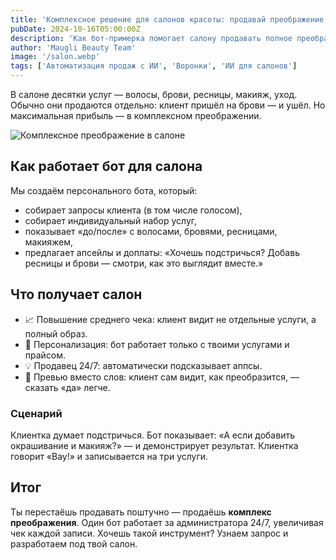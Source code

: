 ```yaml
---
title: 'Комплексное решение для салонов красоты: продавай преображение, а не одну услугу'
pubDate: 2024-10-16T05:00:00Z
description: 'Как бот-примерка помогает салону продавать полное преображение: анализ хотелок, превью и автоматические апсейлы.'
author: 'Maugli Beauty Team'
image: '/salon.webp'
tags: ['Автоматизация продаж с ИИ', 'Воронки', 'ИИ для салонов']
---
```


В салоне десятки услуг — волосы, брови, ресницы, макияж, уход. Обычно они продаются отдельно: клиент пришёл на брови — и ушёл. Но максимальная прибыль — в комплексном преображении.

![Комплексное преображение в салоне](/salon.webp)

## Как работает бот для салона

Мы создаём персонального бота, который:

- собирает запросы клиента (в том числе голосом),
- собирает индивидуальный набор услуг, 
- показывает «до/после» с волосами, бровями, ресницами, макияжем,
- предлагает апсейлы и доплаты: «Хочешь подстричься? Добавь ресницы и брови — смотри, как это выглядит вместе.»

## Что получает салон

- 📈 Повышение среднего чека: клиент видит не отдельные услуги, а полный образ.
- 🎯 Персонализация: бот работает только с твоими услугами и прайсом.
- 💡 Продавец 24/7: автоматически подсказывает аппсы.
- 💎 Превью вместо слов: клиент сам видит, как преобразится, — сказать «да» легче.

### Сценарий

Клиентка думает подстричься. Бот показывает: «А если добавить окрашивание и макияж?» — и демонстрирует результат. Клиентка говорит «Вау!» и записывается на три услуги.

## Итог

Ты перестаёшь продавать поштучно — продаёшь **комплекс преображения**. Один бот работает за администратора 24/7, увеличивая чек каждой записи. Хочешь такой инструмент? Узнаем запрос и разработаем под твой салон.
